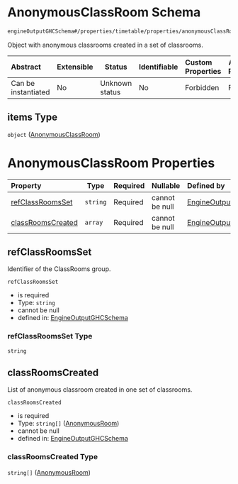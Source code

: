 # AnonymousClassRoom Schema

```txt
engineOutputGHCSchema#/properties/timetable/properties/anonymousClassRooms/items
```

Object with anonymous classrooms created in a set of classrooms.


| Abstract            | Extensible | Status         | Identifiable | Custom Properties | Additional Properties | Access Restrictions | Defined In                                                                     |
| :------------------ | ---------- | -------------- | ------------ | :---------------- | --------------------- | ------------------- | ------------------------------------------------------------------------------ |
| Can be instantiated | No         | Unknown status | No           | Forbidden         | Forbidden             | none                | [ghcOutput.schema.json\*](../out/ghcOutput.schema.json "open original schema") |

## items Type

`object` ([AnonymousClassRoom](ghcoutput-properties-generatedjsontimetable-properties-setofanonymousclassrooms-anonymousclassroom.md))

# AnonymousClassRoom Properties

| Property                                | Type     | Required | Nullable       | Defined by                                                                                                                                                                                                                                                                     |
| :-------------------------------------- | -------- | -------- | -------------- | :----------------------------------------------------------------------------------------------------------------------------------------------------------------------------------------------------------------------------------------------------------------------------- |
| [refClassRoomsSet](#refclassroomsset)   | `string` | Required | cannot be null | [EngineOutputGHCSchema](ghcoutput-properties-generatedjsontimetable-properties-setofanonymousclassrooms-anonymousclassroom-properties-refclassroomsset.md "engineOutputGHCSchema#/properties/timetable/properties/anonymousClassRooms/items/properties/refClassRoomsSet")      |
| [classRoomsCreated](#classroomscreated) | `array`  | Required | cannot be null | [EngineOutputGHCSchema](ghcoutput-properties-generatedjsontimetable-properties-setofanonymousclassrooms-anonymousclassroom-properties-listofanonymousrooms.md "engineOutputGHCSchema#/properties/timetable/properties/anonymousClassRooms/items/properties/classRoomsCreated") |

## refClassRoomsSet

Identifier of the ClassRooms group.


`refClassRoomsSet`

-   is required
-   Type: `string`
-   cannot be null
-   defined in: [EngineOutputGHCSchema](ghcoutput-properties-generatedjsontimetable-properties-setofanonymousclassrooms-anonymousclassroom-properties-refclassroomsset.md "engineOutputGHCSchema#/properties/timetable/properties/anonymousClassRooms/items/properties/refClassRoomsSet")

### refClassRoomsSet Type

`string`

## classRoomsCreated

List of anonymous classroom created in one set of classrooms.


`classRoomsCreated`

-   is required
-   Type: `string[]` ([AnonymousRoom](ghcoutput-properties-generatedjsontimetable-properties-setofanonymousclassrooms-anonymousclassroom-properties-listofanonymousrooms-anonymousroom.md))
-   cannot be null
-   defined in: [EngineOutputGHCSchema](ghcoutput-properties-generatedjsontimetable-properties-setofanonymousclassrooms-anonymousclassroom-properties-listofanonymousrooms.md "engineOutputGHCSchema#/properties/timetable/properties/anonymousClassRooms/items/properties/classRoomsCreated")

### classRoomsCreated Type

`string[]` ([AnonymousRoom](ghcoutput-properties-generatedjsontimetable-properties-setofanonymousclassrooms-anonymousclassroom-properties-listofanonymousrooms-anonymousroom.md))
